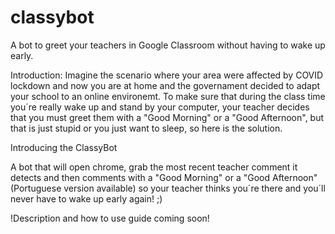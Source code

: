 # classybot
A bot to greet your teachers in Google Classroom without having to wake up early.

Introduction:
Imagine the scenario where your area were affected by COVID lockdown and now you are at home and the governament decided to adapt your school to an online environemt. To make sure that during the class time you´re really wake up and stand by your computer, your teacher decides that you must greet them with a "Good Morning" or a "Good Afternoon", but that is just stupid or you just want to sleep, so here is the solution.

Introducing the ClassyBot

A bot that will open chrome, grab the most recent teacher comment it detects and then comments with a "Good Morning" or a "Good Afternoon" (Portuguese version available) so your teacher thinks you´re there and you´ll never have to wake up early again! ;)

!Description and how to use guide coming soon!
